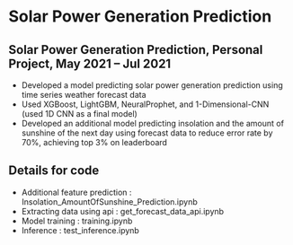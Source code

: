 # Solar Power Generation Prediction
## Solar Power Generation Prediction, Personal Project,                   May 2021 – Jul 2021
* Developed a model predicting solar power generation prediction using time series weather forecast data
* Used XGBoost, LightGBM, NeuralProphet, and 1-Dimensional-CNN (used 1D CNN as a final model)
* Developed an additional model predicting insolation and the amount of sunshine of the next day using forecast data to reduce error rate by 70%, achieving top 3% on leaderboard

## Details for code
* Additional feature prediction : Insolation_AmountOfSunshine_Prediction.ipynb
* Extracting data using api : get_forecast_data_api.ipynb
* Model training : training.ipynb
* Inference : test_inference.ipynb
